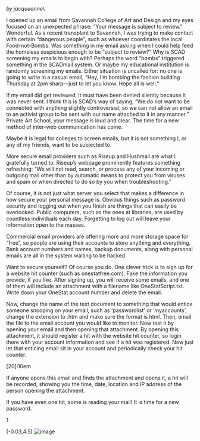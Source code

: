 *by jacqueanne*\

I opened up an email from Savannah College of Art and Design and my eyes
focused on an unexpected phrase: “Your message is subject to review.”
Wonderful. As a recent transplant to Savannah, I was trying to make
contact with certain “dangerous people”, such as whoever coordinates the
local Food-not-Bombs. Was something in my email asking when I could help
feed the homeless suspicious enough to be “subject to review?” Why is
SCAD screening my emails to begin with? Perhaps the word “bombs”
triggered something in the SCADmail system. Or maybe my educational
institution is randomly screening my emails. Either situation is
uncalled for: no one is going to write in a casual email, “Hey, I’m
bombing the fashion building Thursday at 2pm sharp—just to let you know.
Hope all is well.”

If my email did get reviewed, it must have been denied silently because
it was never sent. I think this is SCAD’s way of saying, “We do not want
to be connected with anything slightly controversial, so we can not
allow an email to an activist group to be sent with our name attached to
it in any manner.” Private Art School, your message is loud and clear.
The time for a new method of inter-web communication has come.

Maybe it is legal for colleges to screen emails, but it is not something
I, or any of my friends, want to be subjected to.

More secure email providers such as Riseup and Hushmail are what I
gratefully turned to. Riseup’s webpage prominently features something
refreshing: “We will not read, search, or process any of your incoming
or outgoing mail other than by automatic means to protect you from
viruses and spam or when directed to do so by you when troubleshooting.”

Of course, it is not just what server you select that makes a difference
in how secure your personal message is. Obvious things such as password
security and logging out when you finish are things that can easily be
overlooked. Public computers, such as the ones at libraries, are used by
countless individuals each day. Forgetting to log out will leave your
information open to the masses.

Commercial email providers are offering more and more storage space for
“free”, so people are using their accounts to store anything and
everything. Bank account numbers and names, backup documents, along with
personal emails are all in the system waiting to be hacked.

Want to secure yourself? Of course you do. One clever trick is to sign
up for a website hit counter (such as onestatfree.com). Fake the
information you provide, if you like. After signing up, you will receive
some emails, and one of them will include an attachment with a filename
like OneStatScript.txt. Write down your OneStat account number and
delete the email.

Now, change the name of the text document to something that would entice
someone snooping on your email, such as ‘passwordlist’ or ‘myaccounts’,
change the extension to .htm and make sure the format is html. Then,
email the file to the email account you would like to monitor. Now test
it by opening your email and then opening that attachment. By opening
this attachment, it should register a hit with the website hit counter,
so login there with your account information and see if a hit was
registered. Now just let that enticing email sit in your account and
periodically check your hit counter.

[20]l10em

If anyone opens this email and finds the attachment and opens it, a hit
will be recorded, showing you the time, date, location and IP address of
the person opening the attachment.

If you have even one hit, some is reading your mail! It is time for a
new password.

1

(-0.03,4.5) ![image](trap)
